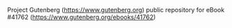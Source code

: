 Project Gutenberg (https://www.gutenberg.org) public repository for eBook #41762 (https://www.gutenberg.org/ebooks/41762)
